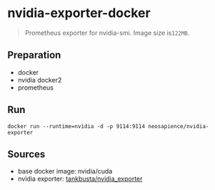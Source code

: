 # nvidia-exporter-docker
> Prometheus exporter for nvidia-smi. Image size is`122MB`.

## Preparation
* docker
* nvidia docker2
* prometheus

## Run
```
docker run --runtime=nvidia -d -p 9114:9114 neosapience/nvidia-exporter
```

## Sources
* base docker image: nvidia/cuda
* nvidia exporter: [tankbusta/nvidia_exporter](https://github.com/tankbusta/nvidia_exporter)
